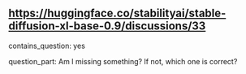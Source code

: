 ## https://huggingface.co/stabilityai/stable-diffusion-xl-base-0.9/discussions/33

contains_question: yes

question_part: Am I missing something? If not, which one is correct?